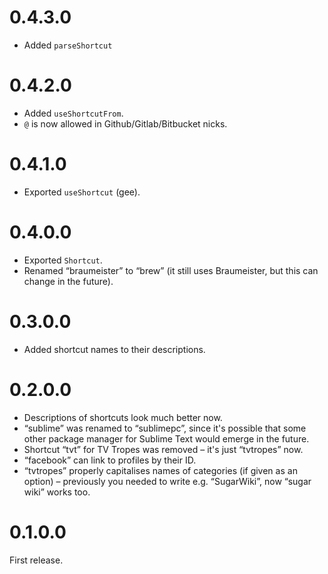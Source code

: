 # 0.4.3.0

* Added `parseShortcut`

# 0.4.2.0

* Added `useShortcutFrom`.
* `@` is now allowed in Github/Gitlab/Bitbucket nicks.

# 0.4.1.0

* Exported `useShortcut` (gee).

# 0.4.0.0

* Exported `Shortcut`.
* Renamed “braumeister” to “brew” (it still uses Braumeister, but this can change in the future).

# 0.3.0.0

* Added shortcut names to their descriptions.

# 0.2.0.0

* Descriptions of shortcuts look much better now.
* “sublime” was renamed to “sublimepc”, since it's possible that some other package manager for Sublime Text would emerge in the future.
* Shortcut “tvt” for TV Tropes was removed – it's just “tvtropes” now.
* “facebook” can link to profiles by their ID.
* “tvtropes” properly capitalises names of categories (if given as an option) – previously you needed to write e.g. “SugarWiki”, now “sugar wiki” works too.

# 0.1.0.0

First release.
